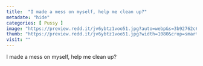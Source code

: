 ```yaml
---
title:  "I made a mess on myself, help me clean up?"
metadate: "hide"
categories: [ Pussy ]
image: "https://preview.redd.it/jv6ybtz1voo51.jpg?auto=webp&s=3b92762c6e397f896a0843503ec8148f57d00b0e"
thumb: "https://preview.redd.it/jv6ybtz1voo51.jpg?width=1080&crop=smart&auto=webp&s=135dc26f86b474f0ba5b5f080c81e5c4436ce6d3"
visit: ""
---
```

I made a mess on myself, help me clean up?
